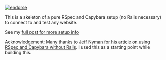 [![endorse](http://api.coderwall.com/victorquinn/endorsecount.png)](http://coderwall.com/victorquinn)

This is a skeleton of a pure RSpec and Capybara setup (no Rails necessary) to connect to and test any website.

See my [full post for more setup info](http://victorquinn.com/blog/2012/10/11/using-capybara-and-rspec-to-test-drupal/)

Acknowledgement:
Many thanks to [Jeff Nyman for his article on using RSpec and Capybara without Rails](http://testerstories.com/?p=30). I used this as a starting point while building this.
